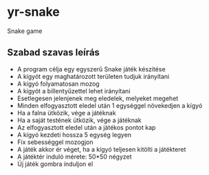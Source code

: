 # yr-snake
Snake game

## Szabad szavas leírás
* A program célja egy egyszerű Snake játék készítése
* A kígyót egy maghatározott területen tudjuk irányítani
* A kígyó folyamatosan mozog
* A kígyót a billentyűzettel lehet irányítani
* Esetlegesen jelenjenek meg eledelek, melyeket megehet
* Minden elfogyasztott eledel után 1 egységgel növekedjen a kígyó
* Ha a falna ütközik, vége a játéknak
* Ha a saját testének ütközik, vége a játéknak
* Az elfogyasztott eledel után a játékos pontot kap
* A kígyó kezdeti hossza 5 egység legyen
* Fix sebességgel mozogjon
* A játék akkor ér véget, ha a kígyó teljesen kitölti a játékteret
* A játéktér induló mérete: 50*50 négyzet
* Új játék gombra induljon el
